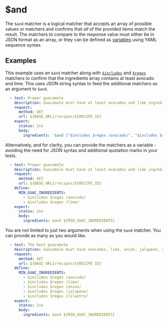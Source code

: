 # $and

The `$and` matcher is a logical matcher that accepts an array of possible values or matchers and confirms that _all_ of the provided items match the result. The matchers to compare to the response value must either be in JSON format as an array, or they can be defined as [variables](../variables.md) using YAML sequence syntax.

## Examples

This example uses an `$and` matcher along with [`$includes`](./includes.md) and [`$regex`](./regex.md) matchers to confirm that the ingredients array contains at least avocado and lime. This uses JSON string syntax to feed the additional matchers as an argument to `$and`.

```yaml
  - test: Proper guacamole
    description: Guacamole must have at least avocados and lime ingredients
    request:
      method: GET
      url: ${BASE_URL}/recipes/${RECIPE_ID}
    expect:
      status: 2xx
      body:
        ingredients: '$and ["$includes $regex /avocado/", "$includes $regex /lime/"]' 

```

Alternatively, and for clarity, you can provide the matchers as a variable - avoiding the need for JSON syntax and additional quotation marks in your tests.

```yaml
  - test: Proper guacamole
    description: Guacamole must have at least avocados and lime ingredients
    request:
      method: GET
      url: ${BASE_URL}/recipes/${RECIPE_ID}
    define:
      MIN_GUAC_INGREDIENTS:
        - $includes $regex /avocado/
        - $includes $regex /lime/
    expect:
      status: 2xx
      body:
        ingredients: $and ${MIN_GUAC_INGREDIENTS}
```

You are not limited to just two arguments when using the `$and` matcher. You can provide as many as you would like.

```yaml
  - test: The best guacamole
    description: Guacamole must have avocados, lime, onion, jalapeno, and cilantro at least
    request:
      method: GET
      url: ${BASE_URL}/recipes/${RECIPE_ID}
    define:
      MIN_GUAC_INGREDIENTS:
        - $includes $regex /avocado/
        - $includes $regex /lime/
        - $includes $regex /onion/
        - $includes $regex /jalapeno/
        - $includes $regex /cilantro/
    expect:
      status: 2xx
      body:
        ingredients: $and ${MIN_GUAC_INGREDIENTS}

```

